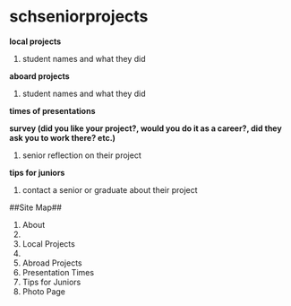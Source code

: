 # schseniorprojects
**local projects**

  1. student names and what they did

**aboard projects** 

  1. student names and what they did 

**times of presentations** 

**survey (did you like your project?, would you do it as a career?, did they ask you to work there? etc.)**

  1. senior reflection on their project

**tips for juniors** 

  1. contact a senior or graduate about their project

  
##Site Map##

1. About
  1. 
2. Local Projects
  1. 
3. Abroad Projects
4. Presentation Times
5. Tips for Juniors
6. Photo Page



